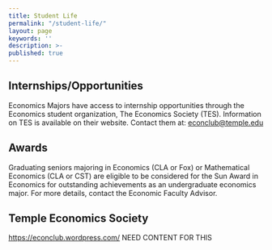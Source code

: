 ```yaml
---
title: Student Life
permalink: "/student-life/"
layout: page
keywords: ''
description: >- 
published: true
---
```

## Internships/Opportunities
Economics Majors have access to internship opportunities through the Economics student organization, The Economics Society (TES). Information on TES is available on their website.  Contact them at: econclub@temple.edu

## Awards
Graduating seniors majoring in Economics (CLA or Fox) or Mathematical Economics (CLA or CST) are eligible to be considered for the Sun Award in Economics for outstanding achievements as an undergraduate economics major. For more details, contact the Economic Faculty Advisor.

## Temple Economics Society
https://econclub.wordpress.com/ NEED CONTENT FOR THIS
